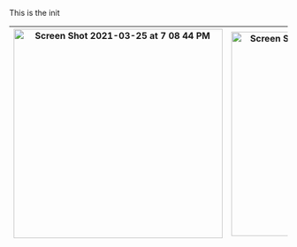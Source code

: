This is the init

|<img width="378" alt="Screen Shot 2021-03-25 at 7 08 44 PM" src="https://user-images.githubusercontent.com/24940289/112554918-98ed4300-8d9d-11eb-9c1b-a25d4d1f805a.png">|<img width="369" alt="Screen Shot 2021-03-25 at 7 09 02 PM" src="https://user-images.githubusercontent.com/24940289/112554920-9ab70680-8d9d-11eb-900e-de987798fa4f.png">|
|-----|-----|

